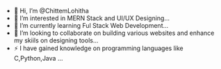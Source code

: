 - 👋 Hi, I’m @ChittemLohitha
- 👀 I’m interested in  MERN Stack and UI/UX Designing...
- 🌱 I’m currently learning  Ful Stack Web Development...
- 💞️ I’m looking to collaborate on  building various websites and enhance my skiils on designing tools...
- ⚡ I have gained knowledge on programming languages like C,Python,Java  ...

<!---
ChittemLohitha/ChittemLohitha is a ✨ special ✨ repository because its `README.md` (this file) appears on your GitHub profile.
You can click the Preview link to take a look at your changes.
--->
